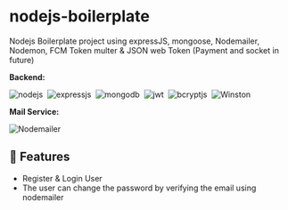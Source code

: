 # nodejs-boilerplate
 Nodejs Boilerplate project using expressJS, mongoose, Nodemailer, Nodemon, FCM Token multer & JSON web Token (Payment and socket in future)

**Backend:**

![nodejs](https://img.shields.io/badge/Node.js-43853D?style=for-the-badge&logo=node.js&logoColor=white)&nbsp;
![expressjs](https://img.shields.io/badge/Express.js-000000?style=for-the-badge&logo=express&logoColor=white)&nbsp;
![mongodb](https://img.shields.io/badge/MongoDB-4EA94B?style=for-the-badge&logo=mongodb&logoColor=white)&nbsp;
![jwt](	https://img.shields.io/badge/JWT-000000?style=for-the-badge&logo=JSON%20web%20tokens&logoColor=white)&nbsp;
![bcryptjs](https://img.shields.io/badge/bcryptjs-43853D.svg?style=for-the-badge&logo=render&logoColor=white)&nbsp;
![Winston](https://img.shields.io/badge/winston-43853D.svg?style=for-the-badge&logo=render&logoColor=white)

**Mail Service:**

![Nodemailer](https://img.shields.io/badge/Nodemailer-%46E3B7.svg?style=for-the-badge&logo=render&logoColor=white)

## 🚀 Features
- Register & Login User
- The user can change the password by verifying the email using nodemailer
